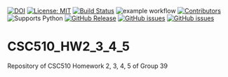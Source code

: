 [![DOI](https://zenodo.org/badge/531751134.svg)](https://zenodo.org/badge/latestdoi/531751134)
[![License: MIT](https://img.shields.io/badge/License-MIT-yellow.svg)](https://opensource.org/licenses/MIT)
[![Build Status](https://app.travis-ci.com/wangz35/CSC-510-HW1.svg?branch=main)](https://app.travis-ci.com/wangz35/CSC-510-HW1)
![example workflow](https://github.com/yagmurbbayraktar/CSC510_HW2_3_4_5/actions/workflows/python-app.yml/badge.svg)
[![Contributors](https://img.shields.io/github/contributors/yagmurbbayraktar/CSC510_HW2_3_4_5)](https://yagmurbbayraktar/CSC510_HW2_3_4_5/graphs/contributors)
![Supports Python](https://img.shields.io/pypi/pyversions/pytest)
[![GitHub Release](https://img.shields.io/github/release/yagmurbbayraktar/CSC510_HW2_3_4_5.svg)](https://github.com/yagmurbbayraktar/CSC510_HW2_3_4_5/releases)
[![GitHub issues](https://img.shields.io/github/issues/yagmurbbayraktar/CSC510_HW2_3_4_5)](https://github.com/yagmurbbayraktar/CSC510_HW2_3_4_5/issues)
[![GitHub issues](https://img.shields.io/github/issues/yagmurbbayraktar/CSC510_HW2_3_4_5)](https://github.com/yagmurbbayraktar/CSC510_HW2_3_4_5/issues)

# CSC510_HW2_3_4_5
Repository of CSC510 Homework 2, 3, 4, 5 of Group 39
